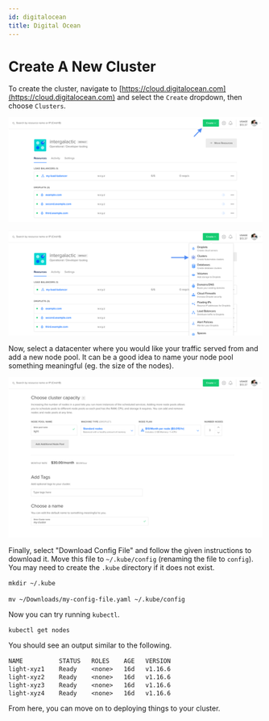 ```yaml
---
id: digitalocean
title: Digital Ocean
---
```


# Create A New Cluster

To create the cluster, navigate to [https://cloud.digitalocean.com](https://cloud.digitalocean.com)
and select the `Create` dropdown, then choose `Clusters`.


![Select the "Create" dropdown](./assets/digitalocean-step-1.png)

![Select "Clusters"](./assets/digitalocean-step-2.png)

Now, select a datacenter where you would like your traffic served from and add a new node pool.
It can be a good idea to name your node pool something meaningful (eg. the size of the nodes).

![Create a node pool and name the cluster](./assets/digitalocean-step-3.png)

Finally, select "Download Config File" and follow the given instructions to download it. Move this
file to `~/.kube/config` (renaming the file to `config`). You may need to create the `.kube` directory
if it does not exist.

```shell
mkdir ~/.kube

mv ~/Downloads/my-config-file.yaml ~/.kube/config
```

Now you can try running `kubectl`.

```shell
kubectl get nodes
```

You should see an output similar to the following.

```
NAME          STATUS   ROLES    AGE   VERSION
light-xyz1    Ready    <none>   16d   v1.16.6
light-xyz2    Ready    <none>   16d   v1.16.6
light-xyz3    Ready    <none>   16d   v1.16.6
light-xyz4    Ready    <none>   16d   v1.16.6
```

From here, you can move on to deploying things to your cluster.
